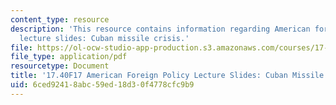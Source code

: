```yaml
---
content_type: resource
description: 'This resource contains information regarding American foreign policy
  lecture slides: Cuban missile crisis.'
file: https://ol-ocw-studio-app-production.s3.amazonaws.com/courses/17-40-american-foreign-policy-past-present-and-future-fall-2017/6ced92418abc59ed18d30f4778cfc9b9_MIT17_40F17_CubnMisileCris.pdf
file_type: application/pdf
resourcetype: Document
title: '17.40F17 American Foreign Policy Lecture Slides: Cuban Missile Crisis'
uid: 6ced9241-8abc-59ed-18d3-0f4778cfc9b9
---
```

